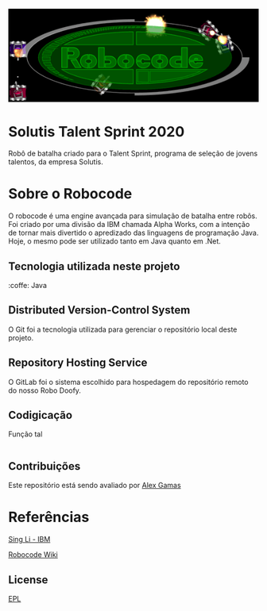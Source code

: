 ![robocode logo](img/robocode_logo.png)

# Solutis Talent Sprint 2020

Robô de batalha criado para o Talent Sprint, programa de seleção de jovens talentos, da empresa Solutis.

# Sobre o Robocode

O robocode é uma engine avançada para simulação de batalha entre robôs.
Foi criado por uma divisão da IBM chamada Alpha Works, com a intenção de tornar mais divertido o apredizado das linguagens de programação Java.
Hoje, o mesmo pode ser utilizado tanto em Java quanto em .Net.

## Tecnologia utilizada neste projeto

:coffe:︎ Java

## Distributed Version-Control System

O Git foi a tecnologia utilizada para gerenciar o repositório local deste projeto.

## Repository Hosting Service

O GitLab foi o sistema escolhido para hospedagem do repositório remoto do nosso Robo Doofy. 

## Codigicação

Função tal
```java

```

## Contribuições
Este repositório está sendo avaliado por [Alex Gamas](https://gitlab.com/alexgamas)

# Referências
[Sing Li - IBM](https://www.ibm.com/developerworks/library/j-robocode/index.html)

[Robocode Wiki](https://robowiki.net/wiki/Main_Page)

## License
[EPL](https://robocode.sourceforge.io/license/epl-v10.html)